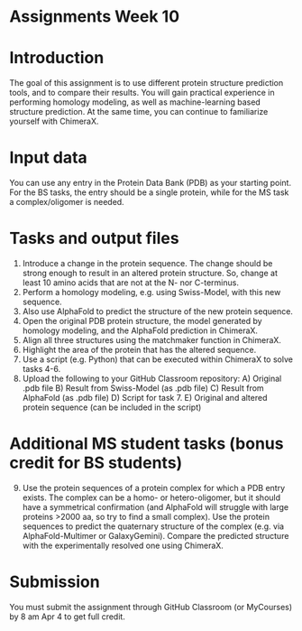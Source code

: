 # Assignments Week 10
# Introduction
The goal of this assignment is to use different protein structure prediction tools, and to compare their results. You will gain practical experience in performing homology modeling, as well as machine-learning based structure prediction. At the same time, you can continue to familiarize yourself with ChimeraX.
# Input data
You can use any entry in the Protein Data Bank (PDB) as your starting point. For the BS tasks, the entry should be a single protein, while for the MS task a complex/oligomer is needed.
# Tasks and output files
1)	Introduce a change in the protein sequence. The change should be strong enough to result in an altered protein structure. So, change at least 10 amino acids that are not at the N- nor C-terminus.
2)	Perform a homology modeling, e.g. using Swiss-Model, with this new sequence.
3)	Also use AlphaFold to predict the structure of the new protein sequence.
4)	Open the original PDB protein structure, the model generated by homology modeling, and the AlphaFold prediction in ChimeraX.
5)	Align all three structures using the matchmaker function in ChimeraX.
6)	Highlight the area of the protein that has the altered sequence.
7)	Use a script (e.g. Python) that can be executed within ChimeraX to solve tasks 4-6.
8)	Upload the following to your GitHub Classroom repository:
A)	Original .pdb file
B)	Result from Swiss-Model (as .pdb file)
C)	Result from AlphaFold (as .pdb file)
D)	Script for task 7.
E)	Original and altered protein sequence (can be included in the script)
# Additional MS student tasks (bonus credit for BS students)
9)	Use the protein sequences of a protein complex for which a PDB entry exists. The complex can be a homo- or hetero-oligomer, but it should have a symmetrical confirmation (and AlphaFold will struggle with large proteins >2000 aa, so try to find a small complex). Use the protein sequences to predict the quaternary structure of the complex (e.g. via AlphaFold-Multimer or GalaxyGemini). Compare the predicted structure with the experimentally resolved one using ChimeraX.
# Submission
You must submit the assignment through GitHub Classroom (or MyCourses) by 8 am Apr 4 to get full credit.
